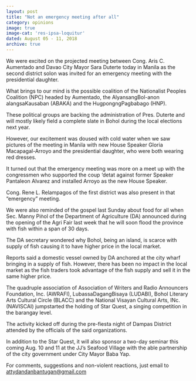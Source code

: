 ```yaml
---
layout: post
title: "Not an emergency meeting after all"
category: opinions
image: true
image-cat: 'res-ipsa-loquitur'
dated: August 05 - 11, 2018
archive: true
---
```


We were excited on the projected meeting between Cong. Aris C. Aumentado and Davao City Mayor Sara Duterte today in Manila as the second district solon was invited for an emergency meeting with the presidential daughter.

What brings to our mind is the possible coalition of the Nationalist Peoples Coalition (NPC) headed by Aumentado, the AlyansangBol-anon alangsaKausaban (ABAKA) and the HugpongngPagbabago (HNP).

These political groups are backing the administration of Pres. Duterte and will mostly likely field a complete slate in Bohol during the local elections next year.

However, our excitement was doused with cold water when we saw pictures of the meeting in Manila with new House Speaker Gloria Macapagal-Arroyo and the presidential daughter, who were both wearing red dresses.

It turned out that the emergency meeting was more on a meet up with the congressmen who supported the coup ‘detat against former Speaker Pantaleon Alvarez and installed Arroyo as the new House Speaker.

Cong. Rene L. Relampagos of the first district was also present in that “emergency” meeting.

We were also reminded of the gospel last Sunday about food for all when Sec. Manny Piǹol of the Department of Agriculture (DA) announced during the opening of the Agri Fair last week that he will soon flood the province with fish within a span of 30 days.

The DA secretary wondered why Bohol, being an island, is scarce with supply of fish causing it to have higher price in the local market.

Reports said a domestic vessel owned by DA anchored at the city wharf bringing in a supply of fish. However, there has been no impact in the local market as the fish traders took advantage of the fish supply and sell it in the same higher price.

The quadruple association of Association of Writers and Radio Announcers Foundation, Inc. (AWRAFI), LubassaDagangBisaya (LUDABI), Bohol Literary Arts Cultural Circle (BLACC) and the National Visayan Cultural Arts, INc. (NAVISCAI) jumpstarted the holding of Star Quest, a singing competition in the barangay level.

The activity kicked off during the pre-fiesta night of Dampas District attended by the officials of the said organizations.

In addition to the Star Quest, it will also sponsor a two-day seminar this coming Aug. 10 and 11 at the JJ’s Seafood Village with the able partnership of the city government under City Mayor Baba Yap.

For comments, suggestions and non-violent reactions, just email to attydandanbantugan@gmail.com
	
